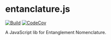 # entanclature.js

[![Build](https://github.com/mogeko/entanclature.js/actions/workflows/build.yml/badge.svg)](https://github.com/mogeko/entanclature.js/actions/workflows/build.yml)
[![CodeCov](https://codecov.io/gh/mogeko/entanclature.js/branch/master/graph/badge.svg?token=lyIOQMOkXh)](https://codecov.io/gh/mogeko/entanclature.js)

A JavaScript lib for Entanglement Nomenclature.

